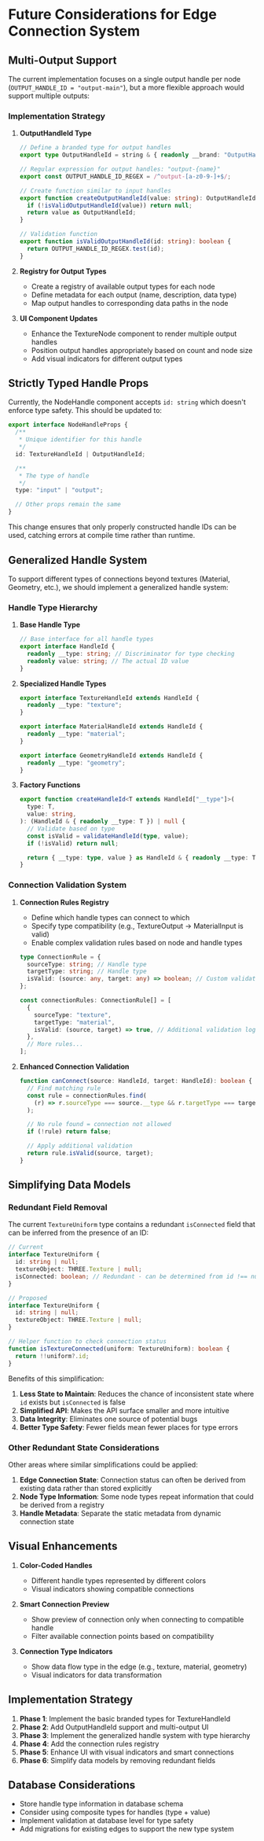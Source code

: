 # Future Considerations for Edge Connection System

## Multi-Output Support

The current implementation focuses on a single output handle per node (`OUTPUT_HANDLE_ID = "output-main"`), but a more flexible approach would support multiple outputs:

### Implementation Strategy

1. **OutputHandleId Type**

   ```typescript
   // Define a branded type for output handles
   export type OutputHandleId = string & { readonly __brand: "OutputHandleId" };

   // Regular expression for output handles: "output-{name}"
   export const OUTPUT_HANDLE_ID_REGEX = /^output-[a-z0-9-]+$/;

   // Create function similar to input handles
   export function createOutputHandleId(value: string): OutputHandleId | null {
     if (!isValidOutputHandleId(value)) return null;
     return value as OutputHandleId;
   }

   // Validation function
   export function isValidOutputHandleId(id: string): boolean {
     return OUTPUT_HANDLE_ID_REGEX.test(id);
   }
   ```

2. **Registry for Output Types**

   - Create a registry of available output types for each node
   - Define metadata for each output (name, description, data type)
   - Map output handles to corresponding data paths in the node

3. **UI Component Updates**
   - Enhance the TextureNode component to render multiple output handles
   - Position output handles appropriately based on count and node size
   - Add visual indicators for different output types

## Strictly Typed Handle Props

Currently, the NodeHandle component accepts `id: string` which doesn't enforce type safety. This should be updated to:

```typescript
export interface NodeHandleProps {
  /**
   * Unique identifier for this handle
   */
  id: TextureHandleId | OutputHandleId;

  /**
   * The type of handle
   */
  type: "input" | "output";

  // Other props remain the same
}
```

This change ensures that only properly constructed handle IDs can be used, catching errors at compile time rather than runtime.

## Generalized Handle System

To support different types of connections beyond textures (Material, Geometry, etc.), we should implement a generalized handle system:

### Handle Type Hierarchy

1. **Base Handle Type**

   ```typescript
   // Base interface for all handle types
   export interface HandleId {
     readonly __type: string; // Discriminator for type checking
     readonly value: string; // The actual ID value
   }
   ```

2. **Specialized Handle Types**

   ```typescript
   export interface TextureHandleId extends HandleId {
     readonly __type: "texture";
   }

   export interface MaterialHandleId extends HandleId {
     readonly __type: "material";
   }

   export interface GeometryHandleId extends HandleId {
     readonly __type: "geometry";
   }
   ```

3. **Factory Functions**

   ```typescript
   export function createHandleId<T extends HandleId["__type"]>(
     type: T,
     value: string,
   ): (HandleId & { readonly __type: T }) | null {
     // Validate based on type
     const isValid = validateHandleId(type, value);
     if (!isValid) return null;

     return { __type: type, value } as HandleId & { readonly __type: T };
   }
   ```

### Connection Validation System

1. **Connection Rules Registry**

   - Define which handle types can connect to which
   - Specify type compatibility (e.g., TextureOutput → MaterialInput is valid)
   - Enable complex validation rules based on node and handle types

   ```typescript
   type ConnectionRule = {
     sourceType: string; // Handle type
     targetType: string; // Handle type
     isValid: (source: any, target: any) => boolean; // Custom validation
   };

   const connectionRules: ConnectionRule[] = [
     {
       sourceType: "texture",
       targetType: "material",
       isValid: (source, target) => true, // Additional validation logic
     },
     // More rules...
   ];
   ```

2. **Enhanced Connection Validation**

   ```typescript
   function canConnect(source: HandleId, target: HandleId): boolean {
     // Find matching rule
     const rule = connectionRules.find(
       (r) => r.sourceType === source.__type && r.targetType === target.__type,
     );

     // No rule found = connection not allowed
     if (!rule) return false;

     // Apply additional validation
     return rule.isValid(source, target);
   }
   ```

## Simplifying Data Models

### Redundant Field Removal

The current `TextureUniform` type contains a redundant `isConnected` field that can be inferred from the presence of an ID:

```typescript
// Current
interface TextureUniform {
  id: string | null;
  textureObject: THREE.Texture | null;
  isConnected: boolean; // Redundant - can be determined from id !== null
}

// Proposed
interface TextureUniform {
  id: string | null;
  textureObject: THREE.Texture | null;
}

// Helper function to check connection status
function isTextureConnected(uniform: TextureUniform): boolean {
  return !!uniform?.id;
}
```

Benefits of this simplification:

1. **Less State to Maintain**: Reduces the chance of inconsistent state where `id` exists but `isConnected` is false
2. **Simplified API**: Makes the API surface smaller and more intuitive
3. **Data Integrity**: Eliminates one source of potential bugs
4. **Better Type Safety**: Fewer fields mean fewer places for type errors

### Other Redundant State Considerations

Other areas where similar simplifications could be applied:

1. **Edge Connection State**: Connection status can often be derived from existing data rather than stored explicitly
2. **Node Type Information**: Some node types repeat information that could be derived from a registry
3. **Handle Metadata**: Separate the static metadata from dynamic connection state

## Visual Enhancements

1. **Color-Coded Handles**

   - Different handle types represented by different colors
   - Visual indicators showing compatible connections

2. **Smart Connection Preview**

   - Show preview of connection only when connecting to compatible handle
   - Filter available connection points based on compatibility

3. **Connection Type Indicators**
   - Show data flow type in the edge (e.g., texture, material, geometry)
   - Visual indicators for data transformation

## Implementation Strategy

1. **Phase 1**: Implement the basic branded types for TextureHandleId
2. **Phase 2**: Add OutputHandleId support and multi-output UI
3. **Phase 3**: Implement the generalized handle system with type hierarchy
4. **Phase 4**: Add the connection rules registry
5. **Phase 5**: Enhance UI with visual indicators and smart connections
6. **Phase 6**: Simplify data models by removing redundant fields

## Database Considerations

- Store handle type information in database schema
- Consider using composite types for handles (type + value)
- Implement validation at database level for type safety
- Add migrations for existing edges to support the new type system
